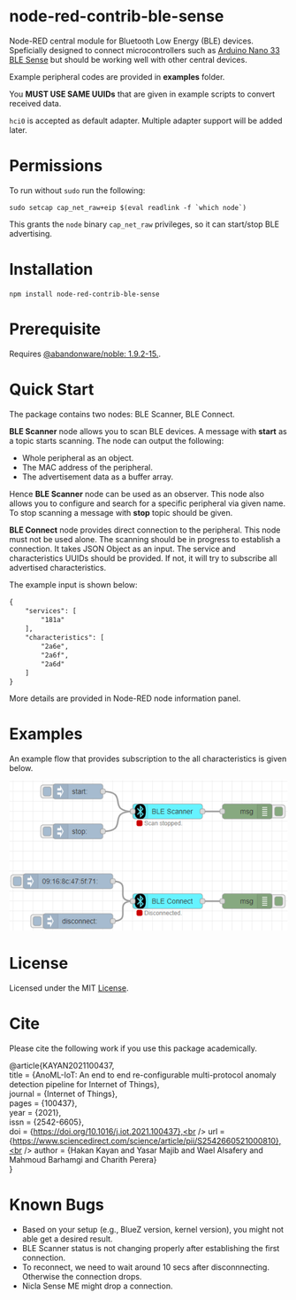 # node-red-contrib-ble-sense
Node-RED central module for Bluetooth Low Energy (BLE) devices. Speficially designed to connect microcontrollers such as [Arduino Nano 33 BLE Sense](https://store-usa.arduino.cc/products/arduino-nano-33-ble-sense) but should be working well with other central devices.

Example peripheral codes are provided in **examples** folder.

You **MUST USE SAME UUIDs** that are given in example scripts to convert received data.

`hci0` is accepted as default adapter. Multiple adapter support will be added later.

# Permissions

To run without `sudo` run the following:

```
sudo setcap cap_net_raw+eip $(eval readlink -f `which node`)
```

This grants the `node` binary `cap_net_raw` privileges, so it can start/stop BLE advertising.


# Installation

```
npm install node-red-contrib-ble-sense
```

# Prerequisite

Requires [@abandonware/noble: 1.9.2-15.](https://www.npmjs.com/package/@abandonware/noble).

# Quick Start

The package contains two nodes: BLE Scanner, BLE Connect.

**BLE Scanner** node allows you to scan BLE devices. A message with **start** as a topic starts scanning. The node can output the following:
- Whole peripheral as an object.
- The MAC address of the peripheral.
- The advertisement data as a buffer array.

Hence **BLE Scanner** node can be used as an observer. This node also allows you to configure and search for a specific peripheral via given name.
To stop scanning a message with **stop** topic should be given.

**BLE Connect** node provides direct connection to the peripheral. This node must not be used alone. The scanning should be in progress to establish a connection.
It takes JSON Object as an input. The service and characteristics UUIDs should be provided. If not, it will try to subscribe all advertised characteristics.

The example input is shown below:
```
{
    "services": [
        "181a"
    ],
    "characteristics": [
        "2a6e",
        "2a6f",
        "2a6d"
    ]
}
```

More details are provided in Node-RED node information panel.

# Examples

An example flow that provides subscription to the all characteristics is given below.

<img src="images/exampleFlow2.png"></img>

# License

Licensed under the MIT [License](LICENSE).

# Cite

Please cite the following work if you use this package academically.

@article{KAYAN2021100437,<br />
title = {AnoML-IoT: An end to end re-configurable multi-protocol anomaly detection pipeline for Internet of Things},<br />
journal = {Internet of Things},<br />
pages = {100437},<br />
year = {2021},<br />
issn = {2542-6605},<br />
doi = {https://doi.org/10.1016/j.iot.2021.100437},<br />
url = {https://www.sciencedirect.com/science/article/pii/S2542660521000810},<br />
author = {Hakan Kayan and Yasar Majib and Wael Alsafery and Mahmoud Barhamgi and Charith Perera}<br />
}

# Known Bugs

- Based on your setup (e.g., BlueZ version, kernel version), you might not able get a desired result.
- BLE Scanner status is not changing properly after establishing the first connection.
- To reconnect, we need to wait around 10 secs after disconnnecting. Otherwise the connection drops.
- Nicla Sense ME might drop a connection.
